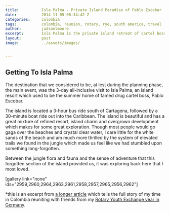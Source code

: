 ```yaml
---
title:			Isla Palma - Private Island Paradise of Pablo Escobar
date:			2014-11-05 08:34:42 Z
categories:		colombia
tags:			colombia, reunion, rotary, rye, south america, travel
author:			judsonlmoore
excerpt:		Isla Palma is the private island retreat of cartel boss Pablo Escobar. Today, this all-inclusive resort is scattered with the ruins of that page in history.
layout:			post
image:			../assets/images/


---
```


## Getting To Isla Palma

The destination that we considered to be, at lest during the planning phase, the main event, was the 3-day all-inclusive visit to Isla Palma, an island resort which used to be the summer home of famed drug cartel boss, Pablo Escobar.

The island is located a 3-hour bus ride south of Cartagena, followed by a 30-minute boat ride out into the Caribbean. The island is beautiful and has a great mixture of refined resort, island charm and overgrown development which makes for some great exploration. Though most people would go gaga over the beaches and crystal clear water, I care little for the white sands of the beach and am much more thrilled by the system of elevated trails we found in the jungle which made us feel like we had stumbled upon something long-forgotten.

Between the jungle flora and fauna and the sense of adventure that this forgotten section of the island provided us, it was exploring back here that I most loved.

[gallery link="none" ids="2959,2960,2964,2963,2961,2958,2957,2965,2956,2962"]

\*this is an excerpt from [a longer article](https://www.judsonlmoore.com/colombia-new-germany/) which tells the full story of my time in Colombia reuniting with friends from my [Rotary Youth Exchange year in Germany](https://www.judsonlmoore.com/location/germany/).
